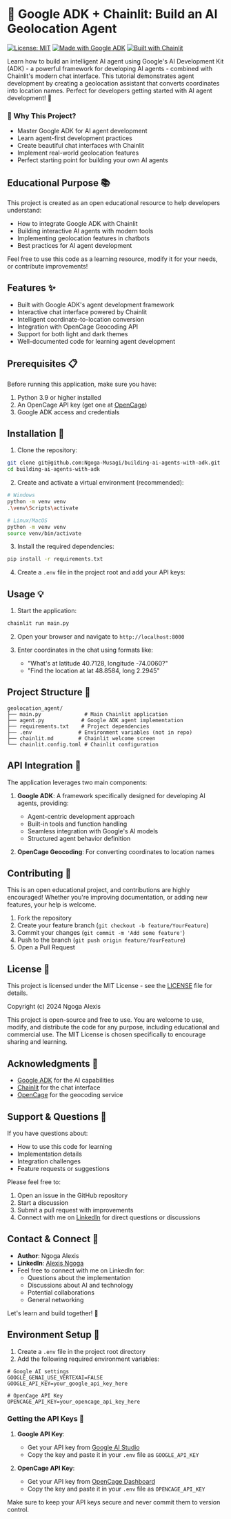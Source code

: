 # 🤖 Google ADK + Chainlit: Build an AI Geolocation Agent

[![License: MIT](https://img.shields.io/badge/License-MIT-yellow.svg)](https://opensource.org/licenses/MIT)
[![Made with Google ADK](https://img.shields.io/badge/Made%20with-Google%20ADK-blue)](https://google.github.io/adk-docs/)
[![Built with Chainlit](https://img.shields.io/badge/Built%20with-Chainlit-pink)](https://chainlit.io)

Learn how to build an intelligent AI agent using Google's AI Development Kit (ADK) - a powerful framework for developing AI agents - combined with Chainlit's modern chat interface. This tutorial demonstrates agent development by creating a geolocation assistant that converts coordinates into location names. Perfect for developers getting started with AI agent development! 🚀

### 🌟 Why This Project?
- Master Google ADK for AI agent development
- Learn agent-first development practices
- Create beautiful chat interfaces with Chainlit
- Implement real-world geolocation features
- Perfect starting point for building your own AI agents

## Educational Purpose 📚

This project is created as an open educational resource to help developers understand:
- How to integrate Google ADK with Chainlit
- Building interactive AI agents with modern tools
- Implementing geolocation features in chatbots
- Best practices for AI agent development

Feel free to use this code as a learning resource, modify it for your needs, or contribute improvements!

## Features ✨

- Built with Google ADK's agent development framework
- Interactive chat interface powered by Chainlit
- Intelligent coordinate-to-location conversion
- Integration with OpenCage Geocoding API
- Support for both light and dark themes
- Well-documented code for learning agent development

## Prerequisites 📋

Before running this application, make sure you have:

1. Python 3.9 or higher installed
2. An OpenCage API key (get one at [OpenCage](https://opencagedata.com/))
3. Google ADK access and credentials

## Installation 🚀

1. Clone the repository:
```bash
git clone git@github.com:Ngoga-Musagi/building-ai-agents-with-adk.git
cd building-ai-agents-with-adk
```

2. Create and activate a virtual environment (recommended):
```bash
# Windows
python -m venv venv
.\venv\Scripts\activate

# Linux/MacOS
python -m venv venv
source venv/bin/activate
```

3. Install the required dependencies:
```bash
pip install -r requirements.txt
```

4. Create a `.env` file in the project root and add your API keys:


## Usage 💡

1. Start the application:
```bash
chainlit run main.py
```

2. Open your browser and navigate to `http://localhost:8000`

3. Enter coordinates in the chat using formats like:
   - "What's at latitude 40.7128, longitude -74.0060?"
   - "Find the location at lat 48.8584, long 2.2945"

## Project Structure 📁

```
geolocation_agent/
├── main.py              # Main Chainlit application
├── agent.py            # Google ADK agent implementation
├── requirements.txt    # Project dependencies
├── .env               # Environment variables (not in repo)
├── chainlit.md        # Chainlit welcome screen
└── chainlit.config.toml # Chainlit configuration
```

## API Integration 🔌

The application leverages two main components:

1. **Google ADK**: A framework specifically designed for developing AI agents, providing:
   - Agent-centric development approach
   - Built-in tools and function handling
   - Seamless integration with Google's AI models
   - Structured agent behavior definition

2. **OpenCage Geocoding**: For converting coordinates to location names

## Contributing 🤝

This is an open educational project, and contributions are highly encouraged! Whether you're improving documentation, or adding new features, your help is welcome.

1. Fork the repository
2. Create your feature branch (`git checkout -b feature/YourFeature`)
3. Commit your changes (`git commit -m 'Add some feature'`)
4. Push to the branch (`git push origin feature/YourFeature`)
5. Open a Pull Request

## License 📄

This project is licensed under the MIT License - see the [LICENSE](LICENSE) file for details.

Copyright (c) 2024 Ngoga Alexis

This project is open-source and free to use. You are welcome to use, modify, and distribute the code for any purpose, including educational and commercial use. The MIT License is chosen specifically to encourage sharing and learning.

## Acknowledgments 🙏

- [Google ADK](https://cloud.google.com/adk) for the AI capabilities
- [Chainlit](https://chainlit.io) for the chat interface
- [OpenCage](https://opencagedata.com/) for the geocoding service


## Support & Questions 💬

If you have questions about:
- How to use this code for learning
- Implementation details
- Integration challenges
- Feature requests or suggestions

Please feel free to:
1. Open an issue in the GitHub repository
2. Start a discussion
3. Submit a pull request with improvements
4. Connect with me on [LinkedIn](https://www.linkedin.com/in/alexis-ngoga-24460022b/) for direct questions or discussions

## Contact & Connect 🤝

- **Author**: Ngoga Alexis
- **LinkedIn**: [Alexis Ngoga](https://www.linkedin.com/in/alexis-ngoga-24460022b/)
- Feel free to connect with me on LinkedIn for:
  - Questions about the implementation
  - Discussions about AI and technology
  - Potential collaborations
  - General networking

Let's learn and build together! 🚀

## Environment Setup 🔑

1. Create a `.env` file in the project root directory
2. Add the following required environment variables:

```env
# Google AI settings
GOOGLE_GENAI_USE_VERTEXAI=FALSE
GOOGLE_API_KEY=your_google_api_key_here

# OpenCage API Key
OPENCAGE_API_KEY=your_opencage_api_key_here
```

### Getting the API Keys 🔐

1. **Google API Key**:
   - Get your API key from [Google AI Studio](https://aistudio.google.com/apikey)
   - Copy the key and paste it in your `.env` file as `GOOGLE_API_KEY`

2. **OpenCage API Key**:
   - Get your API key from [OpenCage Dashboard](https://opencagedata.com/dashboard#geocoding)
   - Copy the key and paste it in your `.env` file as `OPENCAGE_API_KEY`

Make sure to keep your API keys secure and never commit them to version control. 